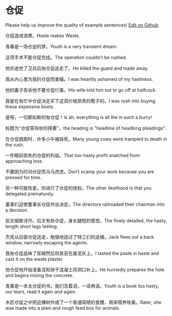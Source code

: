 # 仓促

Please help us improve the quality of example sentences! [Edit on Github](https://github.com/jiyushe/jiyu-example-sentence-source/blob/main/chinese/cangcu.md)

<p><span class="chinese">仓促造成浪费。</span><span class="english">Haste makes Waste.</span></p>

<p><span class="chinese">青春是一场仓促的梦。</span><span class="english">Youth is a very transient dream.</span></p>

<p><span class="chinese">这项手术不能仓促完成。</span><span class="english">The operation couldn't be rushed.</span></p>

<p><span class="chinese">他杀逝世了卫兵后匆仓促逃走了。</span><span class="english">He killed the guard and made away.</span></p>

<p><span class="chinese">我从内心里为我的仓促而害臊。</span><span class="english">I was heartily ashamed of my hastiness.</span></p>

<p><span class="chinese">他的妻子告诉他不要仓促行事。</span><span class="english">His wife told him not to go off at halfcock.</span></p>

<p><span class="chinese">我是在匆忙中仓促决定买下这双价格昂贵的靴子的。</span><span class="english">I was rush into buying these expensive boots.</span></p>

<p><span class="chinese">是呀，一切都如斯的匆仓促！</span><span class="english">Is ah, everything is all the in such a hurry!</span></p>

<p><span class="chinese">标题为“仓促答辩状的择要”。</span><span class="english">the heading is "headline of headlong pleadings".</span></p>

<p><span class="chinese">在仓促跳跑时，许多小牛被踩死。</span><span class="english">Many young cows were trampled to death in the rush.</span></p>

<p><span class="chinese">一件眼前损失的仓促的利益。</span><span class="english">That too-hasty profit snatched from approaching loss.</span></p>

<p><span class="chinese">不要因为时间仓促而马马虎虎。</span><span class="english">Don’t scamp your work because you are pressed for time.</span></p>

<p><span class="chinese">另一种可能性是，你进行了仓促的授权。</span><span class="english">The other likelihood is that you delegated prematurely.</span></p>

<p><span class="chinese">董事们迫使董事长仓促作出决定。</span><span class="english">The directors railroaded their chairman into a decision.</span></p>

<p><span class="chinese">前文细致详尽，后文有些仓促，身长腿短的感觉。</span><span class="english">The finely detailed, the hasty, length short legs feeling.</span></p>

<p><span class="chinese">杰克从后窗仓促逃走，勉强地逃过了特工们的追捕。</span><span class="english">Jack flees out a back window, narrowly escaping the agents.</span></p>

<p><span class="chinese">我匆仓促品味了浆糊然后将其丢在废泥灰上。</span><span class="english">I tasted the paste in haste and cast it on the waste plaster.</span></p>

<p><span class="chinese">他仓促地开始准备混和快干混凝土将洞口补上。</span><span class="english">He hurriedly prepares the hole and begins mixing the concrete.</span></p>

<p><span class="chinese">青春是一本太仓促的书，我们含着泪，一读再读。</span><span class="english">Youth is a book too hasty, our tears, read it again and again.</span></p>

<p><span class="chinese">木匠仓促之中把这棵树作成了一个普通简陋的食槽，用来喂养牲畜。</span><span class="english">Rater, she was made into a plain and rough feed box for animals.</span></p>

